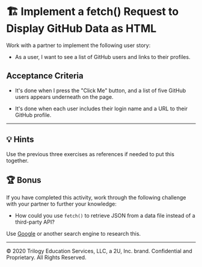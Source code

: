 # 🏗️ Implement a fetch() Request to Display GitHub Data as HTML

Work with a partner to implement the following user story:

  * As a user, I want to see a list of GitHub users and links to their profiles.

## Acceptance Criteria

  * It's done when I press the "Click Me" button, and a list of five GitHub users appears underneath on the page.

  * It's done when each user includes their login name and a URL to their GitHub profile.

---

## 💡 Hints

Use the previous three exercises as references if needed to put this together.

## 🏆 Bonus

If you have completed this activity, work through the following challenge with your partner to further your knowledge:

* How could you use `fetch()` to retrieve JSON from a data file instead of a third-party API?

Use [Google](https://www.google.com) or another search engine to research this.

---
© 2020 Trilogy Education Services, LLC, a 2U, Inc. brand. Confidential and Proprietary. All Rights Reserved.
